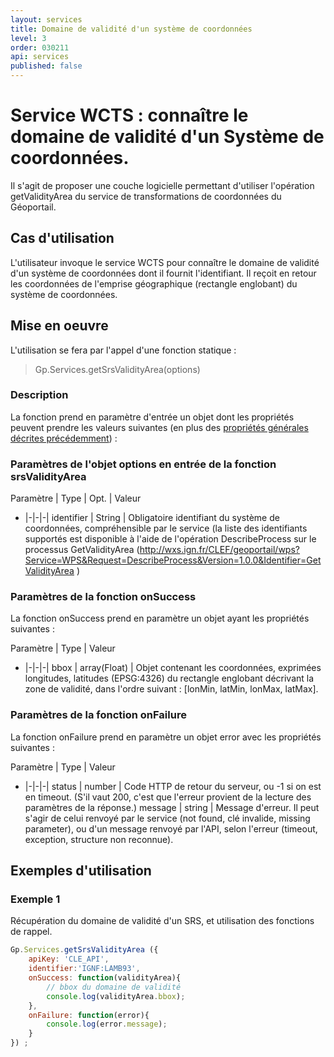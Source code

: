```yaml
---
layout: services
title: Domaine de validité d'un système de coordonnées
level: 3
order: 030211
api: services
published: false
---
```


# Service WCTS : connaître le domaine de validité d'un Système de coordonnées.

Il s'agit de proposer une couche logicielle permettant d'utiliser l'opération getValidityArea du service de transformations de coordonnées du Géoportail.

## Cas d'utilisation

L'utilisateur invoque le service WCTS pour connaître le domaine de validité d'un système de coordonnées dont il fournit l'identifiant. Il reçoit en retour les coordonnées de l'emprise géographique (rectangle englobant) du système de coordonnées.

## Mise en oeuvre

L'utilisation se fera par l'appel d'une fonction statique :

> Gp.Services.getSrsValidityArea(options)

### Description

La fonction prend en paramètre d'entrée un objet dont les propriétés peuvent prendre les valeurs suivantes (en plus des [propriétés générales décrites précédemment](./dd_services.html#commonParams)) :

### Paramètres de l'objet options en entrée de la fonction srsValidityArea

Paramètre | Type | Opt. | Valeur
- |-|-|-|
identifier | String | Obligatoire identifiant du système de coordonnées, compréhensible par le service (la liste des identifiants supportés est disponible à l'aide de l'opération DescribeProcess sur le processus GetValidityArea (http://wxs.ign.fr/CLEF/geoportail/wps?Service=WPS&Request=DescribeProcess&Version=1.0.0&Identifier=GetValidityArea )

### Paramètres de la fonction onSuccess

La fonction onSuccess prend en paramètre un objet ayant les propriétés suivantes :

Paramètre | Type | Valeur
- |-|-|-|
bbox | array(Float) | Objet contenant les coordonnées, exprimées longitudes, latitudes (EPSG:4326) du rectangle englobant décrivant la zone de validité, dans l'ordre suivant : [lonMin, latMin, lonMax, latMax].

### Paramètres de la fonction onFailure

La fonction onFailure prend en paramètre un objet error avec les propriétés suivantes :

Paramètre | Type | Valeur
- |-|-|-|
status | number | Code HTTP de retour du serveur, ou -1 si on est en timeout. (S'il vaut 200, c'est que l'erreur provient de la lecture des paramètres de la réponse.) 
message | string | Message d'erreur. Il peut s'agir de celui renvoyé par le service (not found, clé invalide, missing parameter), ou d'un message renvoyé par l'API, selon l'erreur (timeout, exception, structure non reconnue).




## Exemples d'utilisation

### Exemple 1

Récupération du domaine de validité d'un SRS, et utilisation des fonctions de rappel.

``` javascript
Gp.Services.getSrsValidityArea ({
	apiKey: 'CLE_API',
	identifier:'IGNF:LAMB93',
	onSuccess: function(validityArea){
		// bbox du domaine de validité
		console.log(validityArea.bbox);
	},
	onFailure: function(error){
		console.log(error.message);
	}
}) ;
```

